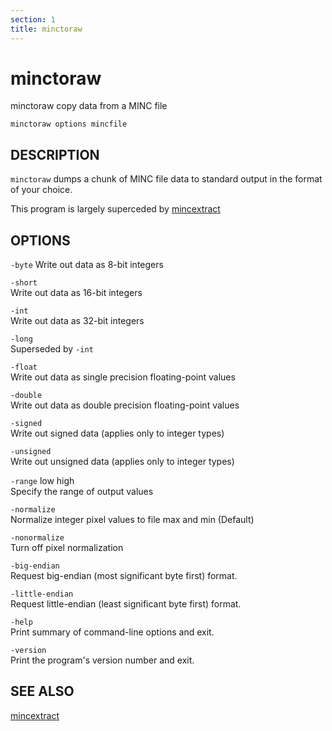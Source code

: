 ```yaml
---
section: 1
title: minctoraw
---
```

# minctoraw

minctoraw copy data from a MINC file

`minctoraw options mincfile`

## DESCRIPTION

`minctoraw` dumps a chunk of MINC file data to standard output in the format of your choice.

This program is largely superceded by [mincextract](mincextract)

## OPTIONS

`-byte`
Write out data as 8-bit integers

`-short`  
Write out data as 16-bit integers

`-int`  
Write out data as 32-bit integers

`-long`  
Superseded by `-int`

`-float`  
Write out data as single precision floating-point values

`-double`  
Write out data as double precision floating-point values

`-signed`  
Write out signed data (applies only to integer types)

`-unsigned`  
Write out unsigned data (applies only to integer types)

`-range` low high  
Specify the range of output values

`-normalize`  
Normalize integer pixel values to file max and min (Default)

`-nonormalize`  
Turn off pixel normalization

`-big-endian`  
Request big-endian (most significant byte first) format.

`-little-endian`  
Request little-endian (least significant byte first) format.

`-help`  
Print summary of command-line options and exit.

`-version`  
Print the program's version number and exit.

## SEE ALSO

[mincextract](mincextract)
